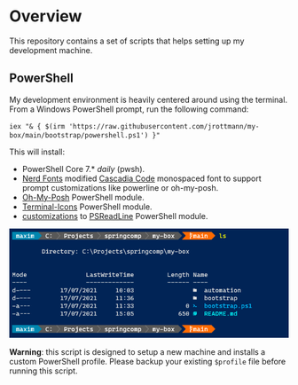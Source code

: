 # Overview

This repository contains a set of scripts that helps setting up my development machine.

## PowerShell

My development environment is heavily centered around using the terminal.
From a Windows PowerShell prompt, run the following command:

```pwsh
iex "& { $(irm 'https://raw.githubusercontent.com/jrottmann/my-box/main/bootstrap/powershell.ps1') }"
```

This will install:

- PowerShell Core 7.* _daily_ (pwsh).
- [Nerd Fonts](https://www.nerdfonts.com/) modified [Cascadia Code](https://docs.microsoft.com/en-us/windows/terminal/cascadia-code) monospaced font to support prompt customizations like powerline or oh-my-posh.
- [Oh-My-Posh](https://ohmyposh.dev/) PowerShell module.
- [Terminal-Icons](https://github.com/devblackops/Terminal-Icons) PowerShell module.
- [customizations](https://github.com/springcomp/powershell_profile.ps1/blob/master/Microsoft.PowerShell_psreadline-profile.ps1) to [PSReadLine](https://docs.microsoft.com/en-us/powershell/module/psreadline/about/about_psreadline?view=powershell-7.2) PowerShell module.

![](bootstrap/assets/powershell.png)

**Warning**: this script is designed to setup a new machine and installs a custom PowerShell profile. Please backup your existing `$profile` file before running this script.

